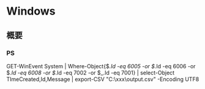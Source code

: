 # Windows

## 概要

### PS
GET-WinEvent System | Where-Object{$_.Id -eq 6005 -or $_.Id -eq 6006 -or $_.Id -eq 6008 -or $_.Id -eq
 7002 -or $_.Id -eq 7001} | select-Object TImeCreated,Id,Message | export-CSV "C:\xxx\output.csv" -Encoding UTF8
